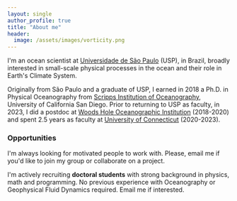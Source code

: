```yaml
---
layout: single
author_profile: true
title: "About me"
header:
  image: /assets/images/vorticity.png
---
```


I'm an ocean scientist at [Universidade  de São Paulo](https://www5.usp.br) (USP), in Brazil, broadly interested in small-scale physical processes in the ocean and their role in Earth's Climate System.

<!-- With financial support from [FAPESP](https://fapesp.br/en), [Instituto Serrapilheira](https://serrapilheira.org/en/) and [Pró-Reitoria de Pesquisa](https://sites.usp.br/prp/), I'm bulding the Multiscale Ocean & Climate Physics Research Group (f-lab) at USP. -->

Originally from São Paulo and a graduate of USP, I earned in 2018 a Ph.D. in Physical Oceanography from [Scripps Institution of Oceanography](https://scripps.ucsd.edu), University of California San Diego. Prior to returning to USP as faculty, in 2023, I did a postdoc at [Woods Hole Oceanographic Institution](https://www.whoi.edu) (2018-2020) and spent 2.5 years as faculty at [University of Connecticut](https://www.uconn.edu) (2020-2023).

### Opportunities

I'm always looking for motivated people to work with. Please, email me if you'd like to join my group or collaborate on a project.

I'm actively recruiting **doctoral students** with strong background in physics, math and programming. No previous experience with Oceanography or Geophysical Fluid Dynamics required. Email me if interested.

<!-- ### Useful reading 

#### Short pieces
- [Waiting for the motivation fairy](https://www.nature.com/articles/nj7341-127a), *Nature*
- [Elements of style](https://www.nature.com/articles/nphys724),  *Nature Physics*

#### Long pieces
- [Is email making professors stupid?](https://www.chronicle.com/article/is-email-making-professors-stupid/), Cal Newport, *The Chronicle of Higher Education*
- [The question we've stopped asking about teen-agers and social media](https://www.newyorker.com/culture/office-space/the-question-weve-stopped-asking-about-teen-agers-and-social-media), Cal Newport, *The New Yorker*

#### Advisory

I also recommend you read the US Surgeon General Advisory on [*Social Media and Youth Mental Health*](https://www.hhs.gov/sites/default/files/sg-youth-mental-health-social-media-advisory.pdf). -->
